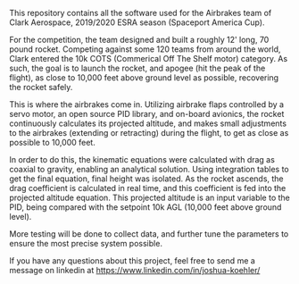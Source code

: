 This repository contains all the software used for the Airbrakes team of Clark Aerospace, 2019/2020 ESRA season 
(Spaceport America Cup). 

For the competition, the team designed and built a roughly 12' long, 70 pound rocket.
Competing against some 120 teams from around the world, Clark entered the 10k COTS (Commerical Off The Shelf motor) category.
As such, the goal is to launch the rocket, and apogee (hit the peak of the flight), as close to 10,000 feet above ground level
as possible, recovering the rocket safely. 

This is where the airbrakes come in.  Utilizing airbrake flaps controlled by a servo motor, an open source PID library, and 
on-board avionics, the rocket continuously calculates its projected altitude, and makes small adjustments to the airbrakes 
(extending or retracting) during the flight, to get as close as possible to 10,000 feet. 

In order to do this, the kinematic equations were calculated with drag as coaxial to gravity, enabling an analytical solution.
Using integration tables to get the final equation, final height was isolated. As the rocket ascends, the drag coefficient is 
calculated in real time, and this coefficient is fed into the projected altitude equation.  This projected altitude is an input
variable to the PID, being compared with the setpoint 10k AGL (10,000 feet above ground level).

More testing will be done to collect data, and further tune the parameters to ensure the most precise system possible.

If you have any questions about this project, feel free to send me a message on linkedin at 
https://www.linkedin.com/in/joshua-koehler/
 

